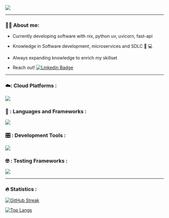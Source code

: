 
 [![](https://img.shields.io/badge/LinkedIn-0077B5?style=for-the-badge&logo=linkedin&logoColor=white)](https://www.linkedin.com/in/jrmaldo/)
 
---

### :man_technologist: About me:
*  Currently developing software with nix, python uv, uvicorn, fast-api 

*  Knowledge in Software development, microservices and SDLC :blue_book: :computer:

*  Always expanding knowledge to enrich my skillset

*  Reach out! [![Linkedin Badge](https://img.shields.io/badge/-Roberto-blue?style=flat&logo=Linkedin&logoColor=white)](https://www.linkedin.com/in/jrmaldo/)
---
### ☁️: Cloud Platforms :
<div id="header">
<p align="left">
  <a href="https://skillicons.dev">
    <img src="https://skillicons.dev/icons?i=gcp,firebase" />
  </a>
</p>
 
### 🧰 : Languages and Frameworks :
<div id="header">
<p align="left">
  <a href="https://skillicons.dev">
    <img src="https://skillicons.dev/icons?i=python,flask,django,javascript,react,nodejs" />
  </a>
</p>
 
### 🎛️ : Development Tools :
</div>
<div id="header1">
<p align="left">
  <a href="https://skillicons.dev">
    <img src="https://skillicons.dev/icons?i=git,github,docker" />
  </a>
</p>
 
### 🤓 : Testing Frameworks :
</div>
<div id="header2">
<p align="left">
  <a href="https://skillicons.dev">
     <img src="https://skillicons.dev/icons?i=cypress,selenium" />
  </a>
</p>
</div>
   
---

 ### :fire: Statistics :
 
<div id="header" align="left">
<p align="left">
 
[![GitHub Streak](http://github-readme-streak-stats.herokuapp.com?user=robertomaldonado&theme=dark&background=000000)](https://git.io/streak-stats)

</p>

[![Top Langs](https://github-readme-stats.vercel.app/api/top-langs/?username=robertomaldonado&layout=compact&theme=vision-friendly-dark)](https://github.com/robertomaldonado/github-readme-stats)

</div>
